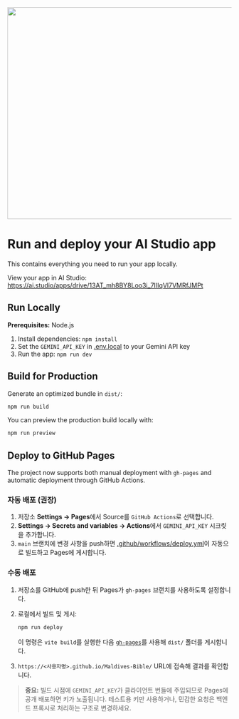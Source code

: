 <div align="center">
<img width="1200" height="475" alt="GHBanner" src="https://github.com/user-attachments/assets/0aa67016-6eaf-458a-adb2-6e31a0763ed6" />
</div>

# Run and deploy your AI Studio app

This contains everything you need to run your app locally.

View your app in AI Studio: https://ai.studio/apps/drive/13AT_mh8BY8Loo3i_7IIIqVl7VMRfJMPt

## Run Locally

**Prerequisites:**  Node.js


1. Install dependencies:
   `npm install`
2. Set the `GEMINI_API_KEY` in [.env.local](.env.local) to your Gemini API key
3. Run the app:
   `npm run dev`

## Build for Production

Generate an optimized bundle in `dist/`:

```bash
npm run build
```

You can preview the production build locally with:

```bash
npm run preview
```

## Deploy to GitHub Pages

The project now supports both manual deployment with `gh-pages` and automatic deployment through GitHub Actions.

### 자동 배포 (권장)
1. 저장소 **Settings → Pages**에서 Source를 `GitHub Actions`로 선택합니다.
2. **Settings → Secrets and variables → Actions**에서 `GEMINI_API_KEY` 시크릿을 추가합니다.
3. `main` 브랜치에 변경 사항을 push하면 [.github/workflows/deploy.yml](.github/workflows/deploy.yml)이 자동으로 빌드하고 Pages에 게시합니다.

### 수동 배포
1. 저장소를 GitHub에 push한 뒤 Pages가 `gh-pages` 브랜치를 사용하도록 설정합니다.
2. 로컬에서 빌드 및 게시:

   ```bash
   npm run deploy
   ```

   이 명령은 `vite build`를 실행한 다음 [`gh-pages`](https://www.npmjs.com/package/gh-pages)를 사용해 `dist/` 폴더를 게시합니다.
3. `https://<사용자명>.github.io/Maldives-Bible/` URL에 접속해 결과를 확인합니다.

> **중요:** 빌드 시점에 `GEMINI_API_KEY`가 클라이언트 번들에 주입되므로 Pages에 공개 배포하면 키가 노출됩니다. 테스트용 키만 사용하거나, 민감한 요청은 백엔드 프록시로 처리하는 구조로 변경하세요.
